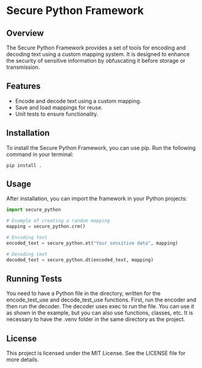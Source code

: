 # Secure Python Framework

## Overview

The Secure Python Framework provides a set of tools for encoding and decoding text using a custom mapping system. It is designed to enhance the security of sensitive information by obfuscating it before storage or transmission.

## Features

- Encode and decode text using a custom mapping.
- Save and load mappings for reuse.
- Unit tests to ensure functionality.

## Installation

To install the Secure Python Framework, you can use pip. Run the following command in your terminal:

```
pip install .
```

## Usage

After installation, you can import the framework in your Python projects:

```python
import secure_python

# Example of creating a random mapping
mapping = secure_python.crm()

# Encoding text
encoded_text = secure_python.et("Your sensitive data", mapping)

# Decoding text
decoded_text = secure_python.dt(encoded_text, mapping)
```

## Running Tests

You need to have a Python file in the directory, written for the encode_test_use and decode_test_use functions. First, run the encoder and then run the decoder. The decoder uses exec to run the file. You can use it as shown in the example, but you can also use functions, classes, etc. It is necessary to have the .venv folder in the same directory as the project.

## License

This project is licensed under the MIT License. See the LICENSE file for more details.
